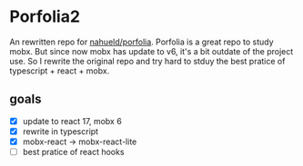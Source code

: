 # Porfolia2

An rewritten repo for [nahueld/porfolia](https://github.com/nahueld/portfolia).
Porfolia is a great repo to study mobx. But since now mobx has update to v6, it's a bit outdate of the project use. So I rewrite the original repo and try hard to stduy the best pratice of typescript + react + mobx.

## goals

- [x] update to react 17, mobx 6
- [x] rewrite in typescript
- [x] mobx-react -> mobx-react-lite
- [ ] best pratice of react hooks

